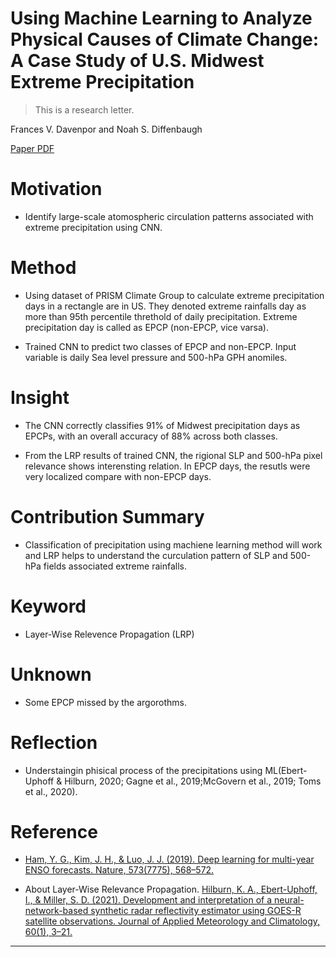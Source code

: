# Using Machine Learning to Analyze Physical Causes of Climate Change: A Case Study of U.S. Midwest Extreme Precipitation
> This is a research letter.

Frances V. Davenpor and Noah S. Diffenbaugh

[Paper PDF](https://agupubs.onlinelibrary.wiley.com/doi/pdf/10.1029/2021GL093787)


# Motivation
- Identify large-scale atomospheric circulation patterns associated with extreme precipitation using CNN.

# Method
- Using dataset of PRISM Climate Group to calculate extreme precipitation days in a rectangle are in US. They denoted extreme rainfalls day as more than 95th percentile threthold of daily precipitation. Extreme precipitation day is called as EPCP (non-EPCP, vice varsa).

- Trained CNN to predict two classes of EPCP and non-EPCP. Input variable is daily Sea level pressure and 500-hPa GPH anomiles.

# Insight
- The CNN correctly classifies 91% of Midwest precipitation days as EPCPs, with an overall accuracy of 88% across both classes.

- From the LRP results of trained CNN, the rigional SLP and 500-hPa pixel relevance shows interensting relation. In EPCP days, the resutls were very localized compare with non-EPCP days.

# Contribution Summary
- Classification of precipitation using machiene learning method will work and LRP helps to understand the curculation pattern of SLP and 500-hPa fields associated extreme rainfalls.

# Keyword
- Layer-Wise Relevence Propagation (LRP)

# Unknown
- Some EPCP missed by the argorothms.

# Reflection
- Understaingin phisical process of the precipitations using ML(Ebert-Uphoff & Hilburn, 2020; Gagne et al., 2019;McGovern et al., 2019; Toms et al., 2020).

# Reference
- [Ham, Y. G., Kim, J. H., & Luo, J. J. (2019). Deep learning for multi-year ENSO forecasts. Nature, 573(7775), 568–572.](https://doi.org/10.1038/s41586-019-1559-7)

- About Layer-Wise Relevance Propagation. [Hilburn, K. A., Ebert-Uphoff, I., & Miller, S. D. (2021). Development and interpretation of a neural-network-based synthetic radar reflectivity estimator using GOES-R satellite observations. Journal of Applied Meteorology and Climatology, 60(1), 3–21.](https://doi.org/10.1175/JAMC-D-20-0084.1)


---
